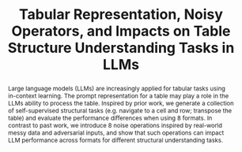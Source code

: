---
title: "Tabular Representation, Noisy Operators, and Impacts on Table Structure Understanding Tasks in LLMs"
link: "https://arxiv.org/abs/2310.09263"
authors: "Singha et al."
venue: "TRL @ NeurIPS"
year: 2023
abstract: "Large language models (LLMs) are increasingly applied for tabular tasks using in-context learning. The prompt representation for a table may play a role in the LLMs ability to process the table. Inspired by prior work, we generate a collection of self-supervised structural tasks (e.g. navigate to a cell and row; transpose the table) and evaluate the performance differences when using 8 formats. In contrast to past work, we introduce 8 noise operations inspired by real-world messy data and adversarial inputs, and show that such operations can impact LLM performance across formats for different structural understanding tasks."
---